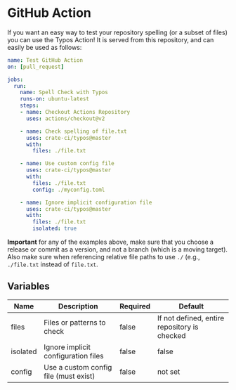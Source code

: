 # GitHub Action

If you want an easy way to test your repository spelling (or a subset of files)
you can use the Typos Action! It is served from this repository, and can
easily be used as follows:

```yaml
name: Test GitHub Action
on: [pull_request]

jobs:
  run:
    name: Spell Check with Typos
    runs-on: ubuntu-latest
    steps:
    - name: Checkout Actions Repository
      uses: actions/checkout@v2

    - name: Check spelling of file.txt
      uses: crate-ci/typos@master
      with: 
        files: ./file.txt

    - name: Use custom config file
      uses: crate-ci/typos@master
      with: 
        files: ./file.txt
        config: ./myconfig.toml

    - name: Ignore implicit configuration file
      uses: crate-ci/typos@master
      with: 
        files: ./file.txt
        isolated: true
```

**Important** for any of the examples above, make sure that you choose
a release or commit as a version, and not a branch (which is a moving target).
Also make sure when referencing relative file paths to use `./` (e.g., `./file.txt` instead of
`file.txt`.

## Variables

| Name | Description | Required | Default |
|------|-------------|----------|---------|
| files| Files or patterns to check | false | If not defined, entire repository is checked |
| isolated | Ignore implicit configuration files | false | false|
| config | Use a custom config file (must exist) | false | not set |
